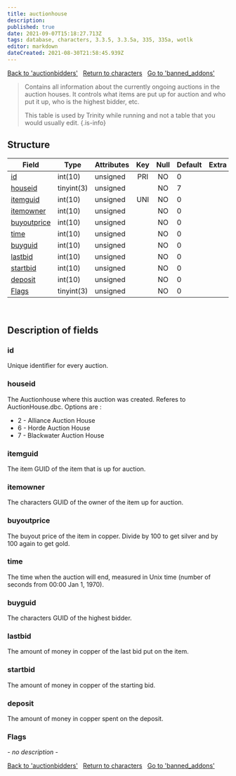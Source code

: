 ```yaml
---
title: auctionhouse
description: 
published: true
date: 2021-09-07T15:18:27.713Z
tags: database, characters, 3.3.5, 3.3.5a, 335, 335a, wotlk
editor: markdown
dateCreated: 2021-08-30T21:58:45.939Z
---
```


<a href="https://dev.trinitycore.info/en/database/335/characters/auctionbidders" class="mt-5 v-btn v-btn--depressed v-btn--flat v-btn--outlined theme--light v-size--default darkblue--text text--lighten-3"><span class="v-btn__content"><i aria-hidden="true" class="v-icon notranslate v-icon--left mdi mdi-arrow-left theme--light"></i><span>Back to 'auctionbidders'</span></span></a>&nbsp;&nbsp;&nbsp;<a href="https://dev.trinitycore.info/en/database/335/characters/home" class="mt-5 v-btn v-btn--depressed v-btn--flat v-btn--outlined theme--light v-size--default darkblue--text text--lighten-3"><span class="v-btn__content"><i aria-hidden="true" class="v-icon notranslate v-icon--left mdi mdi-home-outline theme--light"></i><span>Return to characters</span></span></a>&nbsp;&nbsp;&nbsp;<a href="https://dev.trinitycore.info/en/database/335/characters/banned_addons" class="mt-5 v-btn v-btn--depressed v-btn--flat v-btn--outlined theme--light v-size--default darkblue--text text--lighten-3"><span class="v-btn__content"><span>Go to 'banned_addons'</span><i aria-hidden="true" class="v-icon notranslate v-icon--right mdi mdi-arrow-right theme--light"></i></span></a>

> Contains all information about the currently ongoing auctions in the auction houses. It controls what items are put up for auction and who put it up, who is the highest bidder, etc.
> 
> This table is used by Trinity while running and not a table that you would usually edit.
{.is-info}


## Structure

| Field | Type | Attributes | Key | Null | Default | Extra | Comment |
| --- | --- | --- | :---: | :---: | --- | --- | --- |
| [id](#id) | int(10) | unsigned | PRI | NO | 0 |  |  |
| [houseid](#houseid) | tinyint(3) | unsigned |  | NO | 7 |  |  |
| [itemguid](#itemguid) | int(10) | unsigned | UNI | NO | 0 |  |  |
| [itemowner](#itemowner) | int(10) | unsigned |  | NO | 0 |  |  |
| [buyoutprice](#buyoutprice) | int(10) | unsigned |  | NO | 0 |  |  |
| [time](#time) | int(10) | unsigned |  | NO | 0 |  |  |
| [buyguid](#buyguid) | int(10) | unsigned |  | NO | 0 |  |  |
| [lastbid](#lastbid) | int(10) | unsigned |  | NO | 0 |  |  |
| [startbid](#startbid) | int(10) | unsigned |  | NO | 0 |  |  |
| [deposit](#deposit) | int(10) | unsigned |  | NO | 0 |  |  |
| [Flags](#flags) | tinyint(3) | unsigned |  | NO | 0 |  |  |
&nbsp;
## Description of fields

### id
Unique identifier for every auction.
&nbsp;

### houseid
The Auctionhouse where this auction was created. Referes to AuctionHouse.dbc. Options are :

- 2 - Alliance Auction House
- 6 - Horde Auction House
- 7 - Blackwater Auction House
&nbsp;

### itemguid
The item GUID of the item that is up for auction.
&nbsp;

### itemowner
The characters GUID of the owner of the item up for auction.
&nbsp;

### buyoutprice
The buyout price of the item in copper. Divide by 100 to get silver and by 100 again to get gold.
&nbsp;

### time
The time when the auction will end, measured in Unix time (number of seconds from 00:00 Jan 1, 1970).
&nbsp;

### buyguid
The characters GUID of the highest bidder. 
&nbsp;

### lastbid
The amount of money in copper of the last bid put on the item.
&nbsp;

### startbid
The amount of money in copper of the starting bid.
&nbsp;

### deposit
The amount of money in copper spent on the deposit.
&nbsp;

### Flags
*- no description -*
&nbsp;

<a href="https://dev.trinitycore.info/en/database/335/characters/auctionbidders" class="mt-5 v-btn v-btn--depressed v-btn--flat v-btn--outlined theme--light v-size--default darkblue--text text--lighten-3"><span class="v-btn__content"><i aria-hidden="true" class="v-icon notranslate v-icon--left mdi mdi-arrow-left theme--light"></i><span>Back to 'auctionbidders'</span></span></a>&nbsp;&nbsp;&nbsp;<a href="https://dev.trinitycore.info/en/database/335/characters/home" class="mt-5 v-btn v-btn--depressed v-btn--flat v-btn--outlined theme--light v-size--default darkblue--text text--lighten-3"><span class="v-btn__content"><i aria-hidden="true" class="v-icon notranslate v-icon--left mdi mdi-home-outline theme--light"></i><span>Return to characters</span></span></a>&nbsp;&nbsp;&nbsp;<a href="https://dev.trinitycore.info/en/database/335/characters/banned_addons" class="mt-5 v-btn v-btn--depressed v-btn--flat v-btn--outlined theme--light v-size--default darkblue--text text--lighten-3"><span class="v-btn__content"><span>Go to 'banned_addons'</span><i aria-hidden="true" class="v-icon notranslate v-icon--right mdi mdi-arrow-right theme--light"></i></span></a>

